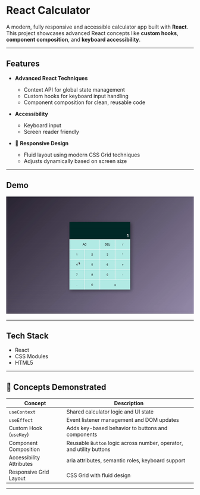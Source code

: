 # React Calculator

A modern, fully responsive and accessible calculator app built with **React**. This project showcases advanced React concepts like **custom hooks**, **component composition**, and **keyboard accessibility**.

---

## Features

- **Advanced React Techniques**

  - Context API for global state management
  - Custom hooks for keyboard input handling
  - Component composition for clean, reusable code

- **Accessibility**

  - Keyboard input
  - Screen reader friendly

- 📱 **Responsive Design**

  - Fluid layout using modern CSS Grid techniques
  - Adjusts dynamically based on screen size

---

## Demo

![Calculator Demo](./src/assets/demo.gif)

---

## Tech Stack

- React
- CSS Modules
- HTML5

---

## 🧠 Concepts Demonstrated

| Concept                  | Description                                                          |
| ------------------------ | -------------------------------------------------------------------- |
| `useContext`             | Shared calculator logic and UI state                                 |
| `useEffect`              | Event listener management and DOM updates                            |
| Custom Hook (`useKey`)   | Adds key-based behavior to buttons and components                    |
| Component Composition    | Reusable `Button` logic across number, operator, and utility buttons |
| Accessibility Attributes | aria attributes, semantic roles, keyboard support                    |
| Responsive Grid Layout   | CSS Grid with fluid design                                           |

---
